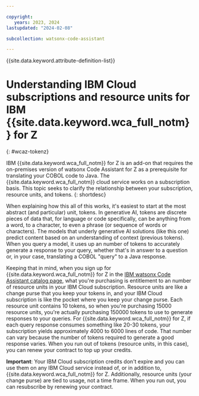 ```yaml
---

copyright:
   years: 2023, 2024
lastupdated: "2024-02-08"

subcollection: watsonx-code-assistant

---
```


{{site.data.keyword.attribute-definition-list}}

# Understanding IBM Cloud subscriptions and resource units for IBM {{site.data.keyword.wca_full_notm}} for Z
{: #wcaz-tokenz}

IBM {{site.data.keyword.wca_full_notm}} for Z is an add-on that requires the on-premises version of watsonx Code Assistant for Z as a prerequisite for translating your COBOL code to Java. The {{site.data.keyword.wca_full_notm}} cloud service works on a subscription basis. This topic seeks to clarify the relationship between your subscription, resource units, and tokens.
{: shortdesc}

When explaining how this all of this works, it's easiest to start at the most abstract (and particular) unit, tokens. In generative AI, tokens are discrete pieces of data that, for language or code specifically, can be anything from a word, to a character, to even a phrase (or sequence of words or characters). The models that underly generative AI solutions (like this one) predict content based on an understanding of context (previous tokens). When you query a model, it uses up an number of tokens to accurately generate a response to your query, whether that's in answer to a question or, in your case, translating a COBOL "query" to a Java response.

Keeping that in mind, when you sign up for {{site.data.keyword.wca_full_notm}} for Z in the [IBM watsonx Code Assistant catalog page](https://cloud.ibm.com/catalog/services/ibm-watsonx-code-assistant), what you're purchasing is entitlement to an number of resource units in your IBM Cloud subscription. Resource units are like a change purse that you keep your tokens in, and your IBM Cloud subscription is like the pocket where you keep your change purse. Each resource unit contains 10 tokens, so when you're purchasing 15000 resource units, you're actually purchasing 150000 tokens to use to generate responses to your queries. For {{site.data.keyword.wca_full_notm}} for Z, if each query response consumes something like 20-30 tokens, your subscription yields approximately 4000 to 6000 lines of code. That number can vary because the number of tokens required to generate a good response varies. When you run out of tokens (resource units, in this case), you can renew your contract to top up your credits.

**Important**: Your IBM Cloud subscription credits don't expire and you can use them on any IBM Cloud service instead of, or in addition to, {{site.data.keyword.wca_full_notm}} for Z. Additionally, resource units (your change purse) are tied to usage, not a time frame. When you run out, you can resubscribe by renewing your contract.
